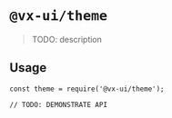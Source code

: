 # `@vx-ui/theme`

> TODO: description

## Usage

```
const theme = require('@vx-ui/theme');

// TODO: DEMONSTRATE API
```
